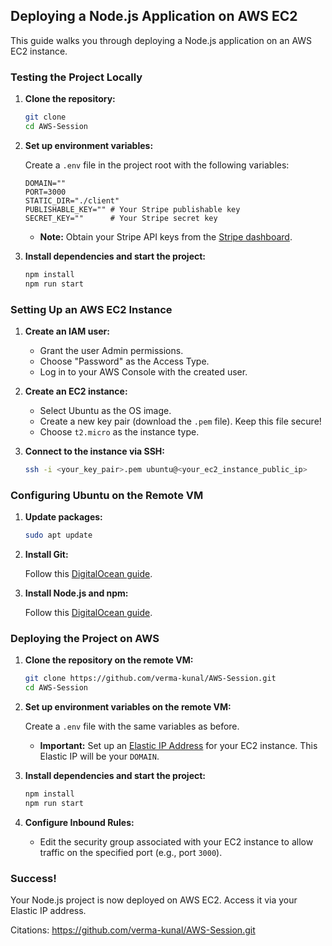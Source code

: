 ## Deploying a Node.js Application on AWS EC2

This guide walks you through deploying a Node.js application on an AWS EC2 instance.

### Testing the Project Locally

1.  **Clone the repository:**

    ```bash
    git clone 
    cd AWS-Session
    ```

2.  **Set up environment variables:**

    Create a `.env` file in the project root with the following variables:

    ```
    DOMAIN=""
    PORT=3000
    STATIC_DIR="./client"
    PUBLISHABLE_KEY="" # Your Stripe publishable key
    SECRET_KEY=""      # Your Stripe secret key
    ```

    *   **Note:** Obtain your Stripe API keys from the [Stripe dashboard](https://dashboard.stripe.com/).

3.  **Install dependencies and start the project:**

    ```bash
    npm install
    npm run start
    ```

### Setting Up an AWS EC2 Instance

1.  **Create an IAM user:**
    *   Grant the user Admin permissions.
    *   Choose "Password" as the Access Type.
    *   Log in to your AWS Console with the created user.

2.  **Create an EC2 instance:**
    *   Select Ubuntu as the OS image.
    *   Create a new key pair (download the `.pem` file). Keep this file secure!
    *   Choose `t2.micro` as the instance type.

3.  **Connect to the instance via SSH:**

    ```bash
    ssh -i <your_key_pair>.pem ubuntu@<your_ec2_instance_public_ip>
    ```

### Configuring Ubuntu on the Remote VM

1.  **Update packages:**

    ```bash
    sudo apt update
    ```

2.  **Install Git:**

    Follow this [DigitalOcean guide](https://www.digitalocean.com/community/tutorials/how-to-install-git-on-ubuntu-22-04).

3.  **Install Node.js and npm:**

    Follow this [DigitalOcean guide](https://www.digitalocean.com/community/tutorials/how-to-install-node-js-on-ubuntu-22-04).

### Deploying the Project on AWS

1.  **Clone the repository on the remote VM:**

    ```bash
    git clone https://github.com/verma-kunal/AWS-Session.git
    cd AWS-Session
    ```

2.  **Set up environment variables on the remote VM:**

    Create a `.env` file with the same variables as before.

    *   **Important:** Set up an [Elastic IP Address](https://docs.aws.amazon.com/AWSEC2/latest/UserGuide/elastic-ip-addresses-eip.html) for your EC2 instance. This Elastic IP will be your `DOMAIN`.

3.  **Install dependencies and start the project:**

    ```bash
    npm install
    npm run start
    ```

4.  **Configure Inbound Rules:**
    *   Edit the security group associated with your EC2 instance to allow traffic on the specified port (e.g., port `3000`).

### Success!

Your Node.js project is now deployed on AWS EC2.  Access it via your Elastic IP address.

Citations:
https://github.com/verma-kunal/AWS-Session.git

